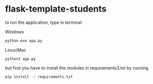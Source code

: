 # flask-template-students

to run the application, type in terminal:

Windows

```cmd
python.exe app.py
```

Linux/Mac

```terminal
python3 app.py
```

but first you have to install the modules in requirements3.txt by running

```cmd
pip install -r requirements.txt
```
